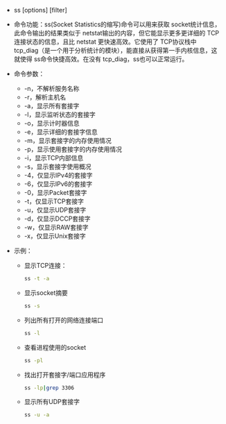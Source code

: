 - ss [options] [filter]

- 命令功能：ss(Socket Statistics的缩写)命令可以用来获取 socket统计信息，此命令输出的结果类似于 netstat输出的内容，但它能显示更多更详细的 TCP连接状态的信息，且比 netstat 更快速高效。它使用了 TCP协议栈中 tcp_diag（是一个用于分析统计的模块），能直接从获得第一手内核信息，这就使得 ss命令快捷高效。在没有 tcp_diag，ss也可以正常运行。

- 命令参数：

  - -n，不解析服务名称
  - -r，解析主机名
  - -a，显示所有套接字
  - -l，显示监听状态的套接字
  - -o，显示计时器信息
  - -e，显示详细的套接字信息
  - -m，显示套接字的内存使用情况
  - -p，显示使用套接字的内存使用情况
  - -i，显示TCP内部信息
  - -s，显示套接字使用概况
  - -4，仅显示IPv4的套接字
  - -6，仅显示IPv6的套接字
  - -0，显示Packet套接字
  - -t，仅显示TCP套接字
  - -u，仅显示UDP套接字
  - -d，仅显示DCCP套接字
  - -w，仅显示RAW套接字
  - -x，仅显示Unix套接字

- 示例：

  - 显示TCP连接：

    ```bash
    ss -t -a
    ```

  - 显示socket摘要

    ```bash
    ss -s
    ```

  - 列出所有打开的网络连接端口

    ```bash
    ss -l
    ```

  - 查看进程使用的socket

    ```bash
    ss -pl
    ```

  - 找出打开套接字/端口应用程序

    ```bash
    ss -lp|grep 3306
    ```

  - 显示所有UDP套接字

    ```bash
    ss -u -a
    ```

    

